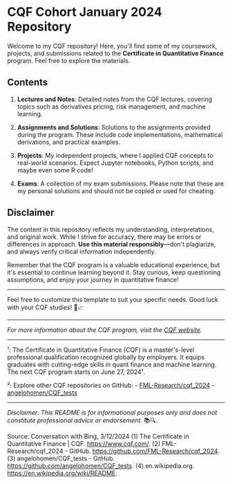 # CQF Cohort January 2024 Repository

Welcome to my CQF repository! Here, you'll find some of my coursework, projects, and submissions related to the **Certificate in Quantitative Finance** program. Feel free to explore the materials.

## Contents

1. **Lectures and Notes**: Detailed notes from the CQF lectures, covering topics such as derivatives pricing, risk management, and machine learning.

2. **Assignments and Solutions**: Solutions to the assignments provided during the program. These include code implementations, mathematical derivations, and practical examples.

3. **Projects**: My independent projects, where I applied CQF concepts to real-world scenarios. Expect Jupyter notebooks, Python scripts, and maybe even some R code!

4. **Exams**: A collection of my exam submissions. Please note that these are my personal solutions and should not be copied or used for cheating.

## Disclaimer

The content in this repository reflects my understanding, interpretations, and original work. While I strive for accuracy, there may be errors or differences in approach. **Use this material responsibly**—don't plagiarize, and always verify critical information independently.

Remember that the CQF program is a valuable educational experience, but it's essential to continue learning beyond it. Stay curious, keep questioning assumptions, and enjoy your journey in quantitative finance!

---

Feel free to customize this template to suit your specific needs. Good luck with your CQF studies! 🚀📈

---

*For more information about the CQF program, visit the [CQF website](https://www.cqf.com/).*

---

¹: The Certificate in Quantitative Finance (CQF) is a master's-level professional qualification recognized globally by employers. It equips graduates with cutting-edge skills in quant finance and machine learning. The next CQF program starts on June 27, 2024¹.

²: Explore other CQF repositories on GitHub:
    - [FML-Research/cqf_2024](https://github.com/FML-Research/cqf_2024)
    - [angelohomen/CQF_tests](https://github.com/angelohomen/CQF_tests)

---

*Disclaimer: This README is for informational purposes only and does not constitute professional advice or endorsement.* 📚🔍.

Source: Conversation with Bing, 3/12/2024
(1) The Certificate in Quantitative Finance | CQF. https://www.cqf.com/.
(2) FML-Research/cqf_2024 - GitHub. https://github.com/FML-Research/cqf_2024.
(3) angelohomen/CQF_tests - GitHub. https://github.com/angelohomen/CQF_tests.
(4) en.wikipedia.org. https://en.wikipedia.org/wiki/README.
